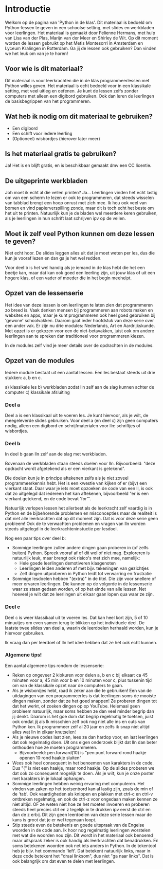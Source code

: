 # Introductie

Welkom op de pagina van 'Python in de klas'. Dit materiaal is bedoeld om Python-lessen te geven in een schoolse setting, met slides en werkbladen voor leerlingen. Het materiaal is gemaakt door Felienne Hermans, met hulp van Lisa van der Plas, Marijn van der Meer en Shirley de Wit. Op dit moment worden de lessen gebruikt op het Metis Montesorri in Amsterdam en Lyceum Kralingen in Rotterdam. Ga jij de lessen ook gebruiken? Dan vinden we het leuk om van je te horen!

## Voor wie is dit materiaal?

Dit materiaal is voor leerkrachten die in de klas programmeerlessen met Python willes geven. Het materiaal is echt bedoeld voor in een klassikale setting, met veel uitleg en oefenen. Je kunt de lessen zelfs zonder computers met alleen een digibord gebruiken. Ook dan leren de leerlingen de basisbegrippen van het programmeren.

## Wat heb ik nodig om dit materiaal te gebruiken?

* Een digibord
* Een schift voor iedere leerling
* \(Optioneel\) wisbordjes \(hierover later meer\)

## Is het materiaal gratis te gebruiken?

Ja! Het is en blijft gratis, en is beschikbaar gemaakt dmv een CC licentie.

## De uitgeprinte werkbladen

Joh moet ik echt al die vellen printen? Ja... Leerlingen vinden het echt lastig om van een scherm te lezen er ook te programmeren, dat steeds wisselen van tabblad brengt een hoop onrust met zich mee. Ik hou ook veel van bomen en vind papierverspilling zonde, maar dit is toch echt het beste om het uit te printen. Natuurlijk kun je de bladen wel meerdere keren gebruiken, als je leerlingen in hun schrift laat schrijven ipv op de vellen.

## Moet ik zelf veel Python kunnen om deze lessen te geven?

Niet echt hoor. De slides leggen alles uit dat je moet weten per les, dus die kun je vooraf lezen en dan ga je het wel redden.

Voor deel b is het wel handig als je iemand in de klas hebt die het een beetje kan, maar dat kan ook goed een leerling zijn, uit jouw klas of uit een hogere klas, of een vader of moeder die in het begin meehelpt.

## Opzet van de lessenserie

Het idee van deze lessen is om leerlingen te laten zien dat programmeren zo breed is. Vaak denken mensen bij programmeren aan robots maken en websites en apps, maar je kunt programmeren ook heel goed gebruiken bij 'gewone' schoolvakken. Daarom gaat ieder hoofdstuk van deze serie over een ander vak. Er zijn nu drie modules: Nederlands, Art en Aardrijkskunde. Met opzet is er gekozen voor een de niet-betavakken, juist ook om andere leerlingen aan te spreken dan traditioneel voor programmeren kiezen.

In de modules zelf vind je meer details over de opdrachten in de modules.

## Opzet van de modules

Iedere module bestaat uit een aantal lessen. Een les bestaat steeds uit drie stukken: a, b en c.

a\) klassikale les b\) werkbladen zodat lln zelf aan de slag kunnen achter de computer c\) klassikale afsluiting

### Deel a

Deel a is een klassikaal uit te voeren les. Je kunt hiervoor, als je wilt, de meegeleverde slides gebruiken. Voor deel a \(en deel c\) zijn geen computers nodig, alleen een digibord en schrijfmaterialen voor lln: schriftjes of wisbordjes.

### Deel b

In deel b gaan lln zelf aan de slag met werkbladen.

Bovenaan de werkbladen staan steeds doelen voor lln. Bijvoorbeeld: "deze opdracht wordt afgetekend als er een vierkant is getekend".

Die doelen kun je in principe aftekenen zelfs als je niet zoveel programmeerkennis hebt. Het is een kwestie van kijken of er \(bijv\) een vierkant staat. Daar waar je iets moet opzoeken de code van een ll, is ook dat zo uitgelegd dat iedereen het kan aftekenen, bijvoorbeeld "er is een vierkant getekend, en de code bevat 'for'".

Natuurlijk verlopen lessen het allerbest als de leerkracht zelf vaardig is in Python en de bijbehorende problemen en misconcepties maar de realiteit is dat niet alle leerkrachten dat op dit moment zijn. Dat is voor deze serie geen probleem! Ook de te verwachten problemen en vragen van lln worden steeds uitgelegd in de leerkrachteninstuctie per lesdoel.

Nog een paar tips over deel b:

* Sommige leerlingen zullen andere dingen gaan proberen in \(of zelfs buiten\) Python. Spreek vooraf af of dit wel of niet mag. Exploreren is natuurlijk leuk, maar brengt ook risico's met zich mee, namelijk:
  * Hele goede leerlingen demotiveren klasgenoten
  * Leerlingen leiden anderen af met bijv. tekeningen van gezichtjes
  * Zelf dingen uitproberen in Python leidt tot verwarring en frustratie
* Sommige lesdoelen hebben "\(extra\)" in de titel. Die zijn voor snellere of meer ervaren leerlingen. Die kunnen op de volgorde in de lessenserie waar ze staan gedaan worden, of op het einde van alle lessen. Net hoeveel je wilt dat ze leerlingen uit elkaar gaan lopen qua waar ze zijn.

### Deel c

Deel c is weer klassikaal uit te voeren les. Dat kan heel kort zijn, 5 of 10 minuutjes om even samen terug te blikken op het individuele deel. De laatste twee slides van deel a, waarin de leerdoelen herhaald worden, kun je hiervoor gebruiken.

Ik vraag dan per leerdoel of lln het idee hebben dat ze het ook echt kunnen.

### Algemene tips!

Een aantal algemene tips rondom de lessenserie:

* Reken op ongeveer 2 klokuren voor delen a, b en c bij elkaar: ca 45 minuten voor a, 45 min voor b en 10 minuten voor c, plus tussenin tijd om van de klassikale opzet naar de computers te gaan.
* Als je wisbordjes hebt, raad ik zeker aan die te gebruiken! Een van de uitdagingen van een programmeerles is dat leerlingen soms de mooiste dingen maken, zonder dat ze het goed snappen! Ze proberen dingen tot dat het werkt, of zoeken dingen op op YouTube. Helemaal geen probleem natuurlijk, maar soms hebben ze dan veel minder begrip dan jij denkt. Daarom is het goe dom dat begrip regelmatig te toetsen, juist ook omdat jij als lk misschien zelf ook nog niet alle ins en outs van Python ken. Ik programmeer zelf al 20 jaar en zelfs ik snap niet altijd alles wat lln in elkaar knutselen!
* Als je nieuwe codes laat zien, lees ze dan hardop voor, en laat leerlingen dat ook regelmatig doen. Uit ons eigen onderzoek blijkt dat lln dan beter onthouden hoe ze moeten programmeren.
  * Bijvoorbeeld: pen.forward\(10\) is "pen punt forward rond haakje openen 10 rond haakje sluiten"
* Wees ook heel consequent in het benoemen van karakters in de code. Dus "\(" is niet een haakje, maar rond haakje. Op de slides proberen we dat ook zo consequent mogelijk te doen. Als je wilt, kun je onze poster met karakters in je lokaal ophangen.
* Sommige leerlingen hebben weinig ervaring met computeren. Het vinden van zaken op het toetsenbord kan al lastig zijn, zoals de min of de 'tab'. Ook vaardigheden als knippen en plakken met ctrl-c en ctrl-v ontbreken regelmatig, en ook de ctrl-z voor ongedaan maken kennen ze niet altijd. OF ze weten niet hoe ze het moeten invoeren en proberen steeds heel precies ctrl en z tegelijk in te drukken ipv eerst de ctrl en dan de z erbij. Dit zijn geen leerdoelen van deze serie lessen maar de kans is groot dat je er wel tegenaan loopt.
* Stip steeds even de betekenis en goede uitspraak van de Engelse woorden in de code aan. Ik hoor nog regelmatig leerlingen worstelen met wat die woorden nou zijn. Dit wordt in het materiaal ook benoemd maar uitspraak zeker is ook handig als leerkrachten dat benadrukken. En soms betekenen woorden ook net iets anders in Python. In de tekentool heb je bijv. het commando 'left'. Dat betekent natuurlijk links, maar in deze code betekent het "draai linksom", dus niet "ga naar links". Dat is ook belangrijk om dat even te delen met leerlingen.

